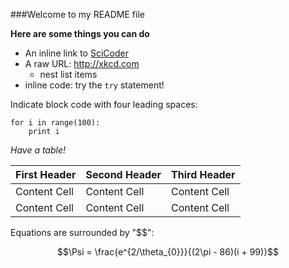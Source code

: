 ###Welcome to my README file

__Here are some things you can do__

 * An inline link to [SciCoder](http://scicoder.org)
 * A raw URL: <http://xkcd.com>
 	* nest list items
 * inline code: try the `try` statement!

Indicate block code with four leading spaces:

    for i in range(100):
        print i

 
_Have a table!_

First Header | Second Header | Third Header
------------ | ------------- | ------------
Content Cell | Content Cell  | Content Cell
Content Cell | Content Cell  | Content Cell

Equations are surrounded by "$$":

$$\Psi = \frac{e^{2/\theta_{0}}}{(2\pi - 86)(i + 99)}$$